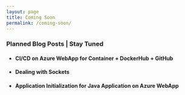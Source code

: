 ```yaml
---
layout: page
title: Coming Soon
permalink: /coming-soon/
---
```


### Planned Blog Posts | Stay Tuned

- #### CI/CD on Azure WebApp for Container + DockerHub + GitHub

- #### Dealing with Sockets

- #### Application Initialization for Java Application on Azure WebApp
